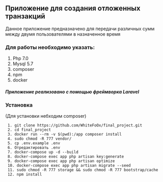 ## Приложение для создания отложенных транзакций
 Данное приложение предназначено для передачи различных сумм между двумя пользователями в назначенное время  
### Для работы необходимо указать:
  1. Php 7.0
  2. Mysql 5.7
  3. composer
  4. npm
  5. docker
  
##### Приложение реализовано с помощью фреймворка Laravel

### Установка
 (Для установки небходим composer)
 
     1. git clone https://github.com/WhiteFoOx/final_project.git
     2. cd final_project   
     3. docker run --rm -v $(pwd):/app composer install
     4. sudo chmod -R 777 vendor/
     5. cp .env.example .env
     6. Отредактировать .env
     7. docker-compose up -d --build
     8. docker-compose exec app php artisan key:generate
     9. docker-compose exec app php artisan optimize
     10. docker-compose exec app php artisan migrate --seed
     11. sudo chmod -R 777 storage && sudo chmod -R 777 bootstrap/cache
     12. npm install
